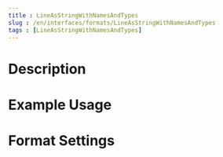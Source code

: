 ```yaml
---
title : LineAsStringWithNamesAndTypes
slug : /en/interfaces/formats/LineAsStringWithNamesAndTypes
tags : [LineAsStringWithNamesAndTypes]
---
```


# Description

# Example Usage

# Format Settings